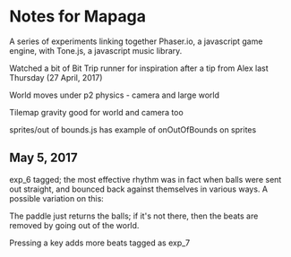 # Notes for Mapaga

A series of experiments linking together Phaser.io, a javascript game engine, with Tone.js, a javascript music library.

Watched a bit of Bit Trip runner for inspiration after a tip from Alex last Thursday (27 April, 2017)

World moves under p2 physics - camera and large world

Tilemap gravity good for world and camera too

sprites/out of bounds.js has example of onOutOfBounds on sprites

## May 5, 2017

exp_6 tagged; the most effective rhythm was in fact when balls were sent out straight, and bounced back against themselves in various ways. A possible variation on this:

The paddle just returns the balls; if it's not there, then the beats are removed by going out of the world.

Pressing a key adds more beats
tagged as exp_7
